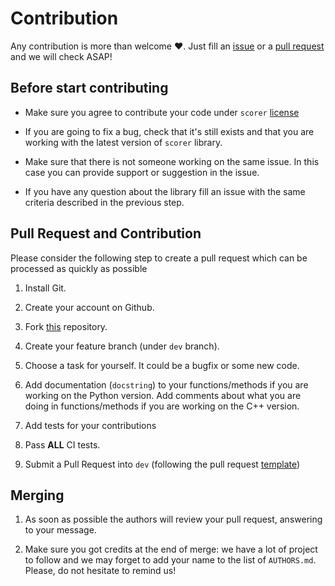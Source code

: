 # Contribution

Any contribution is more than welcome :heart:. Just fill an [issue](https://github.com/Nico-Curti/scorer/blob/master/ISSUE_TEMPLATE.md) or a [pull request](https://github.com/Nico-Curti/scorer/blob/master/PULL_REQUEST_TEMPLATE.md) and we will check ASAP!

## Before start contributing

- Make sure you agree to contribute your code under `scorer` [license](https://github.com/Nico-Curti/scorer/blob/master/LICENSE.md)

- If you are going to fix a bug, check that it's still exists and that you are working with the latest version of `scorer` library.

- Make sure that there is not someone working on the same issue. In this case you can provide support or suggestion in the issue.

- If you have any question about the library fill an issue with the same criteria described in the previous step.

## Pull Request and Contribution

Please consider the following step to create a pull request which can be processed as quickly as possible

1. Install Git.

2. Create your account on Github.

3. Fork [this](https://github.com/Nico-Curti/scorer) repository.

4. Create your feature branch (under `dev` branch).

5. Choose a task for yourself. It could be a bugfix or some new code.

6. Add documentation (`docstring`) to your functions/methods if you are working on the Python version. Add comments about what you are doing in functions/methods if you are working on the C++ version.

7. Add tests for your contributions

9. Pass **ALL** CI tests.

10. Submit a Pull Request into `dev` (following the pull request [template](https://github.com/Nico-Curti/scorer/blob/master/.github/PULL_REQUEST_TEMPLATE/PULL_REQUEST_TEMPLATE.md))

## Merging

1. As soon as possible the authors will review your pull request, answering to your message.

2. Make sure you got credits at the end of merge: we have a lot of project to follow and we may forget to add your name to the list of `AUTHORS.md`. Please, do not hesitate to remind us!
